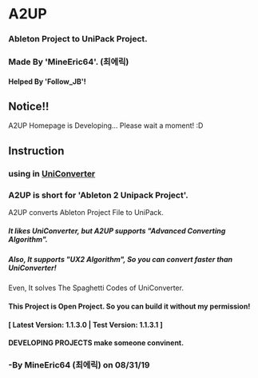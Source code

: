 # A2UP

<!-- ![A2UP_Icon](https://github.com/MineEric64/A2UP/blob/master/Resources/a2up_icon.png) -->

### Ableton Project to UniPack Project.

### Made By 'MineEric64'. (최에릭)
#### Helped By 'Follow_JB'!

## Notice!!
A2UP Homepage is Developing... Please wait a moment! :D

## Instruction
### using in [UniConverter](https://github.com/MineEric64/UniConverter-Project)

### A2UP is short for 'Ableton 2 Unipack Project'.
A2UP converts Ableton Project File to UniPack.

##### It likes UniConverter, but A2UP supports "Advanced Converting Algorithm".
##### Also, It supports "UX2 Algorithm", So you can convert faster than UniConverter!
Even, It solves The Spaghetti Codes of UniConverter.

#### This Project is Open Project. So you can build it without my permission!
#### [ Latest Version: 1.1.3.0 | Test Version: 1.1.3.1 ]

#### DEVELOPING PROJECTS make someone convinent.
### -By MineEric64 (최에릭) on 08/31/19
